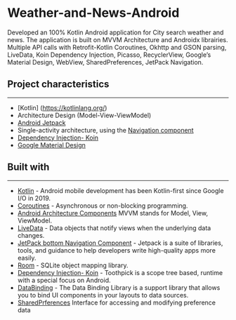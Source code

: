 # Weather-and-News-Android

Developed an 100% Kotlin Android application for City search weather and news. The application is built on MVVM Architecture and Androidx librairies. Multiple API calls with Retrofit-Kotlin Coroutines, Okhttp and GSON parsing, LiveData, Koin Dependency Injection, Picasso, RecyclerView, Google’s Material Design, WebView, SharedPreferences, JetPack Navigation.
## Project characteristics 
-------
* [Kotlin] (https://kotlinlang.org/)
* Architecture Design (Model-View-ViewModel)
* [Android Jetpack](https://developer.android.com/jetpack)
* Single-activity architecture, using the [Navigation component](https://developer.android.com/guide/navigation/navigation-getting-started)
* [Dependency Injection- Koin](https://insert-koin.io/)
* [Google Material Design](https://material.io/design/)



## Built with
-------
* [Kotlin](https://kotlinlang.org/) - Android mobile development has been Kotlin-first since Google I/O in 2019.
* [Coroutines](https://kotlinlang.org/docs/reference/coroutines-overview.html) - Asynchronous or non-blocking programming.
* [Android Architecture Components](https://developer.android.com/topic/libraries/architecture) MVVM stands for Model, View, ViewModel.
* [LiveData](https://developer.android.com/topic/libraries/architecture/livedata) - Data objects that notify views when the underlying data changes.
* [JetPack bottom Navigation Component](https://developer.android.com/jetpack) - Jetpack is a suite of libraries, tools, and guidance to help developers write high-quality apps more easily.
* [Room](https://developer.android.com/topic/libraries/architecture/room) - SQLite object mapping library.
* [Dependency Injection- Koin](https://insert-koin.io/) - Toothpick is a scope tree based, runtime with a special focus on Android.
* [DataBinding](https://developer.android.com/topic/libraries/data-binding) - The Data Binding Library is a support library that allows you to bind UI components in your layouts to data sources.
* [SharedPrferences](https://developer.android.com/reference/android/content/SharedPreferences) Interface for accessing and modifying preference data


 
 
